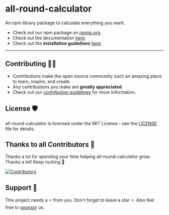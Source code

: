 # all-round-calculator
An npm library package to calculate everything you want.

* Check out our npm package on [npmjs.org](https://www.npmjs.com/package/all-round-calculator).
* Check out the documentation [here](https://github.com/Susmita-Dey/all-round-calculator/blob/main/docs).
* Check out the **installation guidelines** [here](https://github.com/Susmita-Dey/all-round-calculator/blob/main/docs/install.md).

---

## Contributing 👨‍💻 

- Contributions make the open source community such an amazing place to learn, inspire, and create.
- Any contributions you make are **greatly appreciated**.
- Check out our [contribution guidelines](/CONTRIBUTING.md) for more information.


## License 🛡️ 

all-round-calculator is licensed under the MIT License - see the [LICENSE](LICENSE) file for details.

## Thanks to all Contributors 💪 

Thanks a lot for spending your time helping all-round-calculator grow. Thanks a lot! Keep rocking 🍻

[![Contributors](https://contrib.rocks/image?repo=Susmita-Dey/all-round-calculator)](https://github.com/Susmita-Dey/all-round-calculator/graphs/contributors)

## Support 🙏 

This project needs a ⭐️ from you. Don't forget to leave a star ⭐. Also feel free to [sponsor](https://github.com/sponsors/Susmita-Dey) us.
<!-- <iframe src="https://github.com/sponsors/Susmita-Dey/button" title="Sponsor Susmita-Dey" height="35" width="116" style="border: 0;"></iframe> -->
<!-- <p align="center">
  Show some ❤ by starring the repository.
</p> -->
